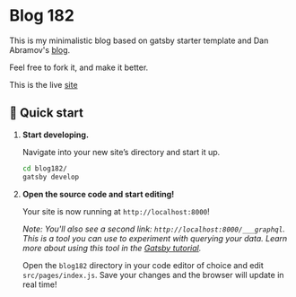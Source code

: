 # Blog 182

This is my minimalistic blog based on gatsby starter template and Dan Abramov's [blog](https://overreacted.io).

Feel free to fork it, and make it better.

This is the live [site](https://niceguysfinishlast.dev)

## 🚀 Quick start

1.  **Start developing.**

    Navigate into your new site’s directory and start it up.

    ```sh
    cd blog182/
    gatsby develop
    ```

1.  **Open the source code and start editing!**

    Your site is now running at `http://localhost:8000`!

    _Note: You'll also see a second link: _`http://localhost:8000/___graphql`_. This is a tool you can use to experiment with querying your data. Learn more about using this tool in the [Gatsby tutorial](https://www.gatsbyjs.org/tutorial/part-five/#introducing-graphiql)._

    Open the `blog182` directory in your code editor of choice and edit `src/pages/index.js`. Save your changes and the browser will update in real time!
